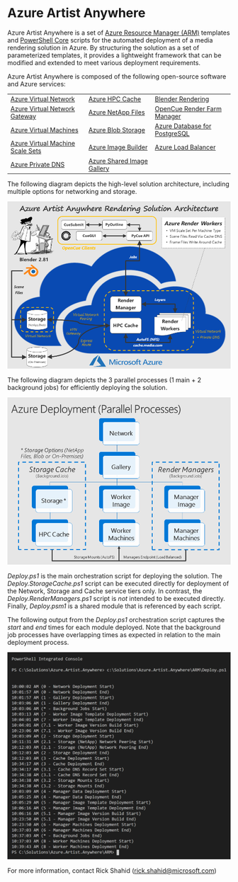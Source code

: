 # Azure Artist Anywhere

Azure Artist Anywhere is a set of <a href="https://docs.microsoft.com/en-us/azure/azure-resource-manager/resource-group-overview" target="_blank">Azure Resource Manager (ARM)</a> templates and <a href="https://github.com/PowerShell/PowerShell/releases/latest" target="_blank">PowerShell Core</a> scripts for the automated deployment of a media rendering solution in Azure. By structuring the solution as a set of parameterized templates, it provides a lightweight framework that can be modified and extended to meet various deployment requirements.

Azure Artist Anywhere is composed of the following open-source software and Azure services:

<table>
    <tr>
        <td>
            <a href="https://docs.microsoft.com/en-us/azure/virtual-network/virtual-networks-overview" target="_blank">Azure Virtual Network</a>
        </td>
        <td>
            <a href="https://docs.microsoft.com/en-us/azure/hpc-cache/hpc-cache-overview" target="_blank">Azure HPC Cache</a>
        </td>
        <td>
            <a href="https://www.blender.org/" target="_blank">Blender Rendering</a>
        </td>
    </tr>
    <tr>
        <td>
            <a href="https://docs.microsoft.com/en-us/azure/vpn-gateway/vpn-gateway-about-vpngateways" target="_blank">Azure Virtual Network Gateway</a>
        </td>
        <td>
            <a href="https://docs.microsoft.com/en-us/azure/azure-netapp-files/azure-netapp-files-introduction" target="_blank">Azure NetApp Files</a>
        </td>
        <td>
            <a href="https://www.opencue.io/" target="_blank">OpenCue Render Farm Manager</a>
        </td>
    </tr>
    <tr>
        <td>
             <a href="https://docs.microsoft.com/en-us/azure/virtual-machines/" target="_blank">Azure Virtual Machines</a>
       </td>
        <td>
            <a href="https://docs.microsoft.com/en-us/azure/storage/blobs/storage-blobs-overview" target="_blank">Azure Blob Storage</a>
        </td>
        <td>
            <a href="https://docs.microsoft.com/en-us/azure/postgresql/overview" target="_blank">Azure Database for PostgreSQL</a>
        </td>
    </tr>
    <tr>
        <td>
             <a href="https://docs.microsoft.com/en-us/azure/virtual-machine-scale-sets/overview" target="_blank">Azure Virtual Machine Scale Sets</a>
       </td>
        <td>
            <a href="https://docs.microsoft.com/en-us/azure/virtual-machines/linux/image-builder-overview" target="_blank">Azure Image Builder</a>
        </td>
        <td>
            <a href="https://docs.microsoft.com/en-us/azure/load-balancer/load-balancer-overview" target="_blank">Azure Load Balancer</a>
        </td>
    </tr>
    <tr>
        <td>
             <a href="https://docs.microsoft.com/en-us/azure/dns/private-dns-overview" target="_blank">Azure Private DNS</a>
       </td>
        <td>
            <a href="https://docs.microsoft.com/en-us/azure/virtual-machines/linux/shared-image-galleries" target="_blank">Azure Shared Image Gallery</a>
        </td>
        <td>
        </td>
    </tr>
</table>

The following diagram depicts the high-level solution architecture, including multiple options for networking and storage.

![](README.SolutionArchitecture.png)

The following diagram depicts the 3 parallel processes (1 main + 2 background jobs) for efficiently deploying the solution.

![](README.ParallelDeployment.png)

*Deploy.ps1* is the main orchestration script for deploying the solution. The *Deploy.StorageCache.ps1* script can be executed directly for deployment of the Network, Storage and Cache service tiers only. In contrast, the *Deploy.RenderManagers.ps1* script is *not* intended to be executed directly. Finally, *Deploy.psm1* is a shared module that is referenced by each script.

The following output from the *Deploy.ps1* orchestration script captures the *start* and *end* times for each module deployed. Note that the background job processes have overlapping times as expected in relation to the main deployment process.

![](README.ParallelDeployment.Run.png)

For more information, contact Rick Shahid (rick.shahid@microsoft.com)